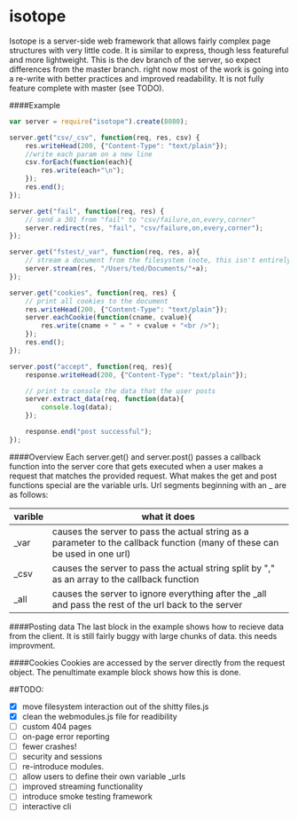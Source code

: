isotope
=======

Isotope is a server-side web framework that allows fairly complex page structures with very little code.
It is similar to express, though less featureful and more lightweight. This is the dev branch of the server, 
so expect differences from the master branch. right now most of the work is going into a re-write with better
practices and improved readability. It is not fully feature complete with master (see TODO).



####Example
```JavaScript
var server = require("isotope").create(8080);

server.get("csv/_csv", function(req, res, csv) {
    res.writeHead(200, {"Content-Type": "text/plain"});
    //write each param on a new line
    csv.forEach(function(each){
        res.write(each+"\n");
    });
    res.end();
});

server.get("fail", function(req, res) {
    // send a 301 from "fail" to "csv/failure,on,every,corner"
    server.redirect(res, "fail", "csv/failure,on,every,corner");
});

server.get("fstest/_var", function(req, res, a){
    // stream a document from the filesystem (note, this isn't entirely safe yet)
    server.stream(res, "/Users/ted/Documents/"+a);
});

server.get("cookies", function(req, res) {
    // print all cookies to the document
    res.writeHead(200, {"Content-Type": "text/plain"});
    server.eachCookie(function(cname, cvalue){
        res.write(cname + " = " + cvalue + "<br />");
    });
    res.end();
});

server.post("accept", function(req, res){
    response.writeHead(200, {"Content-Type": "text/plain"});

    // print to console the data that the user posts
    server.extract_data(req, function(data){
        console.log(data);
    });

    response.end("post successful");
});
```

####Overview
Each server.get() and server.post() passes a callback function into the server core that gets executed when a user makes a request that matches the provided request. What makes the get and post functions special are the variable urls. Url segments beginning with an _ are as follows:

varible | what it does
--------| -------------
_var    | causes the server to pass the actual string as a parameter to the callback function (many of these can be used in one url)
_csv    | causes the server to pass the actual string split by "," as an array to the callback function
_all    | causes the server to ignore everything after the _all and pass the rest of the url back to the server 


####Posting data
The last block in the example shows how to recieve data from the client. It is still fairly buggy with large chunks of data. this needs improvment.


####Cookies
Cookies are accessed by the server directly from the request object. The penultimate example block shows how this is done.


##TODO:
- [X] move filesystem interaction out of the shitty files.js
- [X] clean the webmodules.js file for readibility
- [ ] custom 404 pages
- [ ] on-page error reporting
- [ ] fewer crashes!
- [ ] security and sessions
- [ ] re-introduce modules.
- [ ] allow users to define their own variable _urls
- [ ] improved streaming functionality
- [ ] introduce smoke testing framework
- [ ] interactive cli
